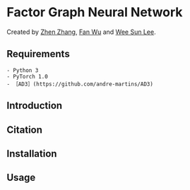 # Factor Graph Neural Network

Created by [Zhen Zhang](https://zzhang.org), [Fan Wu](https://github.com/kkkkahlua) and [Wee Sun Lee](https://www.comp.nus.edu.sg/~leews/). 

## Requirements
    - Python 3 
    - PyTorch 1.0
    - ［AD3］(https://github.com/andre-martins/AD3)
## Introduction

## Citation


## Installation


## Usage
